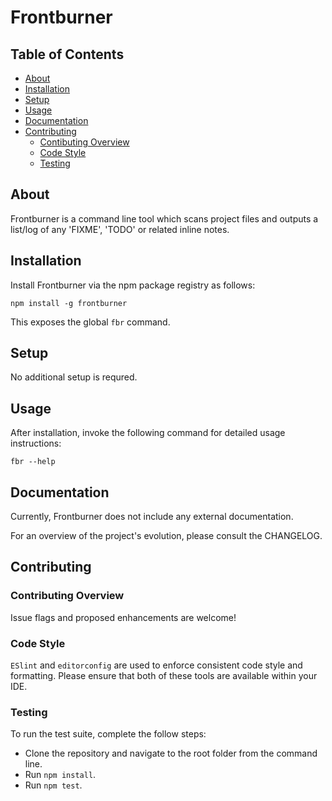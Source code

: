 # Frontburner

## Table of Contents
- [About](#about)
- [Installation](#installation)
- [Setup](#setup)
- [Usage](#usage)
- [Documentation](#documentation)
- [Contributing](#contributing)
	- [Contibuting Overview](#contributing-overview)
	- [Code Style](#code-style)
	- [Testing](#testing)

## About
Frontburner is a command line tool which scans project files and outputs a list/log of any 'FIXME', 'TODO' or related inline notes.

## Installation
Install Frontburner via the npm package registry as follows:

```
npm install -g frontburner
```

This exposes the global `fbr` command.

## Setup
No additional setup is requred.

## Usage
After installation, invoke the following command for detailed usage instructions:

```
fbr --help
```

## Documentation
Currently, Frontburner does not include any external documentation.

For an overview of the project's evolution, please consult the CHANGELOG.

## Contributing

### Contributing Overview
Issue flags and proposed enhancements are welcome!

### Code Style
`ESlint` and `editorconfig` are used to enforce consistent code style and formatting. Please ensure that both of these tools are available within your IDE.

### Testing
To run the test suite, complete the follow steps:
- Clone the repository and navigate to the root folder from the command line.
- Run `npm install`.
- Run `npm test`.
